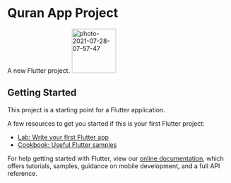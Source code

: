 # Quran App Project

A new Flutter project.
<a href="https://ibb.co/hL0fc6v"><img src="https://i.ibb.co/HBZdCSQ/photo-2021-07-28-07-57-47.jpg" alt="photo-2021-07-28-07-57-47" border="0" width="100"></a>

## Getting Started

This project is a starting point for a Flutter application.

A few resources to get you started if this is your first Flutter project:

- [Lab: Write your first Flutter app](https://flutter.dev/docs/get-started/codelab)
- [Cookbook: Useful Flutter samples](https://flutter.dev/docs/cookbook)

For help getting started with Flutter, view our
[online documentation](https://flutter.dev/docs), which offers tutorials,
samples, guidance on mobile development, and a full API reference.
